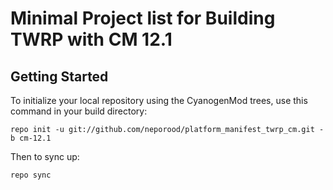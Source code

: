 Minimal Project list for Building TWRP with CM 12.1
===========

Getting Started
---------------

To initialize your local repository using the CyanogenMod trees, use this command in your build directory:

    repo init -u git://github.com/neporood/platform_manifest_twrp_cm.git -b cm-12.1

Then to sync up:

    repo sync
